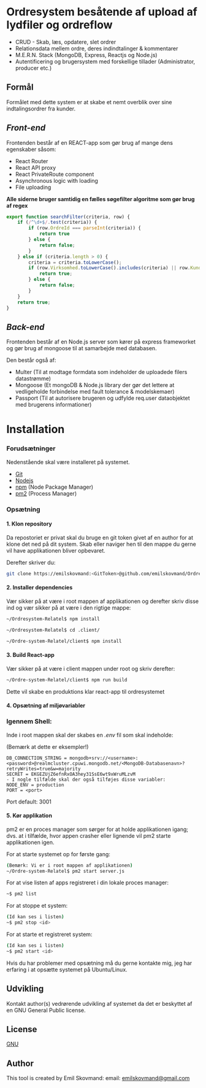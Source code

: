 # Ordresystem besåtende af upload af lydfiler og ordreflow

* CRUD - Skab, læs, opdatere, slet ordrer
* Relationsdata mellem ordre, deres indindtalinger & kommentarer
* M.E.R.N. Stack (MongoDB, Express, Reactjs og Node.js)
* Autentificering og brugersystem med forskellige tillader (Administrator, producer etc.)

## Formål

Formålet med dette system er at skabe et nemt overblik over sine indtalingsordrer fra kunder.

## *Front-end*

Frontenden består af en REACT-app som gør brug af mange dens egenskaber såsom:
- React Router
- React API proxy
- React PrivateRoute component
- Asynchronous logic with loading
- File uploading

**Alle siderne bruger samtidig en fælles søgefilter algoritme som gør brug af regex**

```javascript
export function searchFilter(criteria, row) {
    if (/^\d+$/.test(criteria)) {
        if (row.OrdreId === parseInt(criteria)) {
            return true
        } else {
            return false;
        }
    } else if (criteria.length > 0) {
        criteria = criteria.toLowerCase();
        if (row.Virksomhed.toLowerCase().includes(criteria) || row.Kundenavn.toLowerCase().includes(criteria) || row.ValgteSpeaker.toLowerCase().includes(criteria)) {
            return true;
        } else {
            return false;
        }
    }
    return true;
}
```

## *Back-end*

Frontenden består af en Node.js server som kører på express frameworket og gør brug af mongoose til at samarbejde med databasen.

Den består også af:
- Multer (Til at modtage formdata som indeholder de uploadede filers datastrømme)
- Mongoose (Et mongoDB & Node.js library der gør det lettere at vedligeholde forbindelse med fault tolerance & modelskemaer)
- Passport (Til at autorisere brugeren og udfylde req.user dataobjektet med brugerens informationer)

# Installation
### Forudsætninger
Nedenstående skal være installeret på systemet.
- [Git](https://git-scm.com/)
- [Nodejs](https://nodejs.org/)
- [npm](https://www.npmjs.com/) (Node Package Manager)
- [pm2](https://pm2.keymetrics.io/) (Process Manager)

### Opsætning
#### **1. Klon repository**

Da repostoriet er privat skal du bruge en git token givet af en author for at klone det ned på dit system.
Skab eller naviger hen til den mappe du gerne vil have applikationen bliver opbevaret.

Derefter skriver du:
```bash
git clone https://emilskovmand:<GitToken>@github.com/emilskovmand/Ordresystem-Relatel.git
```
#### **2. Installer dependencies**

Vær sikker på at være i root mappen af applikationen og derefter skriv disse ind og vær sikker på at være i den rigtige mappe:
```bash
~/Ordresystem-Relatel$ npm install

~/Ordresystem-Relatel$ cd .client/

~/Ordre-system-Relatel/client$ npm install
```

#### **3. Build React-app**

Vær sikker på at være i client mappen under root og skriv derefter:
```bash
~/Ordre-system-Relatel/client$ npm run build
```
Dette vil skabe en produktions klar react-app til ordresystemet

#### **4. Opsætning af miljøvariabler**

### Igennem Shell:
Inde i root mappen skal der skabes en *.env* fil som skal indeholde:

(Bemærk at dette er eksempler!)
```
DB_CONNECTION_STRING = mongodb+srv://<username>:<password>@realmcluster.cpuwi.mongodb.net/<MongoDB-Databasenavn>?retryWrites=true&w=majority
SECRET = EKGEZUjZ6efnRxOA3hey31SsE6wt9xWruMLzvM
- I nogle tilfælde skal der også tilføjes disse variabler:
NODE_ENV = production
PORT = <port> 
```
Port default: 3001

#### **5. Kør applikation**

pm2 er en proces manager som sørger for at holde applikationen igang; dvs. at i tilfælde, hvor appen crasher eller lignende vil pm2 starte applikationen igen.

For at starte systemet op for første gang:
```bash
(Bemærk: Vi er i root mappen af applikationen)
~/Ordre-system-Relatel$ pm2 start server.js
```
For at vise listen af apps registreret i din lokale proces manager:
```bash
~$ pm2 list
```
For at stoppe et system:
```bash
(Id kan ses i listen)
~$ pm2 stop <id>
```
For at starte et registreret system:
```bash
(Id kan ses i listen)
~$ pm2 start <id>
```

Hvis du har problemer med opsætning må du gerne kontakte mig, jeg har erfaring i at opsætte systemet på Ubuntu/Linux.

## Udvikling
Kontakt author(s) vedrørende udvikling af systemet da det er beskyttet af en GNU General Public license.

## License
[GNU](https://www.gnu.org/licenses/gpl-3.0.html)

## Author
This tool is created by Emil Skovmand: email: emilskovmand@gmail.com
